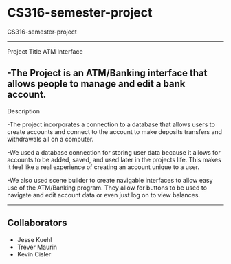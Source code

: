 # CS316-semester-project

CS316-semester-project

---
Project Title ATM Interface

   -The Project is an ATM/Banking interface that allows people to manage and edit a bank account.
---

Description

   -The project incorporates a connection to a database that allows users to create accounts and connect to the account to make deposits transfers and withdrawals all on a computer. 
   
   -We used a database connection for storing user data because it allows for accounts to be added, saved, and used later in the projects life. This makes it feel like a real experience of creating an account unique to a user. 
   
   -We also used scene builder to create navigable interfaces to allow easy use of the ATM/Banking program. They allow for buttons to be used to navigate and edit account data or even just log on to view balances. 
   
---





## Collaborators

- Jesse Kuehl
- Trever Maurin
- Kevin Cisler



